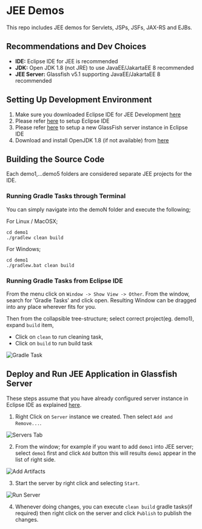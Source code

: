 # JEE Demos
This repo includes JEE demos for Servlets, JSPs, JSFs, JAX-RS and EJBs.

## Recommendations and Dev Choices
* **IDE:** Eclipse IDE for JEE is recommended
* **JDK:** Open JDK 1.8 (not JRE) to use JavaEE/JakartaEE 8 recommended
* **JEE Server:** Glassfish v5.1 supporting JavaEE/JakartaEE 8 recommended

## Setting Up Development Environment

1. Make sure you downloaded Eclipse IDE for JEE Development [here](https://www.eclipse.org/downloads/packages/release/2021-06/r/eclipse-ide-enterprise-java-and-web-developers)
2. Please refer [here](https://github.com/rasika/jee-demo/blob/master/docs/SettingUpEclipseIDEViews.md) to setup Eclipse IDE
3. Please refer [here](https://github.com/rasika/jee-demo/blob/master/docs/SettingUpGlassFish.md) to setup a new GlassFish server instance in Eclipse IDE
4. Download and install OpenJDK 1.8 (if not available) from [here](https://openjdk.java.net/install/)

## Building the Source Code
Each demo1,...demo5 folders are considered separate JEE projects for the IDE. 
### Running Gradle Tasks through Terminal
You can simply navigate into the demoN folder and execute the following;

For Linux / MacOSX;

```
cd demo1
./gradlew clean build
```

For Windows;

```
cd demo1
./gradlew.bat clean build
```

### Running Gradle Tasks from Eclipse IDE
From the menu click on `Window -> Show View -> Other`. From the window, search for 'Gradle Tasks' and click open.
Resulting Window can be dragged into any place wherever fits for you.

Then from the collapsible tree-structure; select correct project(eg. demo1), expand `build` item, 
- Click on `clean` to run cleaning task, 
- Click on `build` to run build task

![Gradle Task](https://github.com/rasika/jee-demo/raw/master/docs/images/gradle-task.png)

## Deploy and Run JEE Application in Glassfish Server
These steps assume that you have already configured server instance in Eclipse IDE as explained [here](https://github.com/rasika/jee-demo/blob/master/docs/SettingUpGlassFish.md).

1. Right Click on `Server` instance we created. Then select `Add and Remove...`. 

![Servers Tab](https://github.com/rasika/jee-demo/raw/master/docs/images/servers-tab.png)

2. From the window; for example if you want to add `demo1` into JEE server; select `demo1` first and click `Add` button this will results `demo1` appear in the list of right side.

![Add Artifacts](https://github.com/rasika/jee-demo/raw/master/docs/images/add-artifacts.png)

3. Start the server by right click and selecting `Start`.

![Run Server](https://github.com/rasika/jee-demo/raw/master/docs/images/run-server.png)

4. Whenever doing changes, you can execute `clean build` gradle tasks(if required) then right click on the server and click `Publish` to publish the changes.